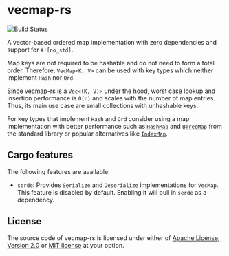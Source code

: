 # vecmap-rs

[![Build Status](https://github.com/martinohmann/vecmap-rs/workflows/ci/badge.svg)](https://github.com/martinohmann/vecmap-rs/actions?query=workflow%3Aci)

A vector-based ordered map implementation with zero dependencies and support
for `#![no_std]`.

Map keys are not required to be hashable and do not need to form a total order.
Therefore, `VecMap<K, V>` can be used with key types which neither implement
`Hash` nor `Ord`.

Since vecmap-rs is a `Vec<(K, V)>` under the hood, worst case lookup and
insertion performance is `O(n)` and scales with the number of map entries.
Thus, its main use case are small collections with unhashable keys.

For key types that implement `Hash` and `Ord` consider using a map implementation with better performance such as
[`HashMap`](https://doc.rust-lang.org/std/collections/struct.HashMap.html) and
[`BTreeMap`](https://doc.rust-lang.org/std/collections/struct.BTreeMap.html) from the standard library or popular alternatives like [`IndexMap`](https://docs.rs/indexmap/latest/indexmap/).

## Cargo features

The following features are available:

* `serde`: Provides `Serialize` and `Deserialize` implementations for `VecMap`.
  This feature is disabled by default. Enabling it will pull in `serde` as a
  dependency.

## License

The source code of vecmap-rs is licensed under either of [Apache License,
Version 2.0](LICENSE-APACHE.md) or [MIT license](LICENSE-MIT) at your option.
